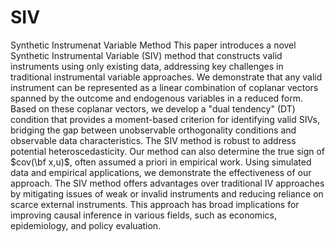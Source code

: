 # SIV
Synthetic Instrumenat Variable Method
This paper introduces a novel Synthetic Instrumental Variable (SIV) method that constructs valid instruments using only existing data, addressing key challenges in traditional instrumental variable approaches. We demonstrate that any valid instrument can be represented as a linear combination of coplanar vectors spanned by the outcome and endogenous variables in a reduced form. Based on these coplanar vectors, we develop a "dual tendency" (DT) condition that provides a moment-based criterion for identifying valid SIVs, bridging the gap between unobservable orthogonality conditions and observable data characteristics. The SIV method is robust to address potential heteroscedasticity. Our method can also determine the true sign of $cov(\bf x,u)$, often assumed a priori in empirical work.  Using simulated data and empirical applications, we demonstrate the effectiveness of our approach. The SIV method offers advantages over traditional IV approaches by mitigating issues of weak or invalid instruments and reducing reliance on scarce external instruments. This approach has broad implications for improving causal inference in various fields, such as economics, epidemiology, and policy evaluation.
